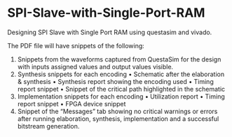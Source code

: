 # SPI-Slave-with-Single-Port-RAM
Designing SPI Slave with Single Port RAM using questasim and vivado.



The PDF file will have snippets of the following:
1) Snippets from the waveforms captured from QuestaSim for the design with inputs assigned values
and output values visible.
2) Synthesis snippets for each encoding
• Schematic after the elaboration & synthesis
• Synthesis report showing the encoding used
• Timing report snippet
• Snippet of the critical path highlighted in the schematic
3) Implementation snippets for each encoding
• Utilization report
• Timing report snippet
• FPGA device snippet
4) Snippet of the “Messages” tab showing no critical warnings or errors after running elaboration,
synthesis, implementation and a successful bitstream generation.
